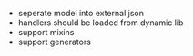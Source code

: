 - seperate model into external json
- handlers should be loaded from dynamic lib 
- support mixins
- support generators
